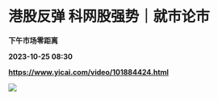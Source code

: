 # 港股反弹 科网股强势｜就市论市
**下午市场零距离**

**2023-10-25 08:30**

**https://www.yicai.com/video/101884424.html**

![](http://imgcdn.yicai.com/vms-new/2023/10/03be1e68-3c26-4d70-8b89-162c2b20e882.jpg)
